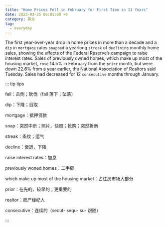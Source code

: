 ```yaml
---
title: "Home Prices Fell in February for First Time in 11 Years"
date: 2023-03-25 06:01:00 +8
category: 英文
tag:
  - everyday
---
```


The first year-over-year drop in home prices in more than a decade and a `dip` in `mortgage` rates `snapped` a yearlong `streak` of `declining` monthly home sales, showing the effects of the Federal Reserve’s campaign to raise interest rates. Sales of previously owned homes, which make up most of the housing market, `rose` 14.5% in February from the `prior` month, but were down 22.6% from a year earlier, the National Association of Realtors said Tuesday. Sales had decreased for 12 `consecutive` months through January.

::: tip tips

fell：击倒；砍伐（fall 落下；坠落）

dip：下降；舀取

mortgage：抵押贷款

snap：突然中断；照片，快照；抢购；突然折断

streak：条纹；运气

decline：衰退，下降

raise interest rates：加息

previously woned homes：二手房

which make up most of the housing market：占住房市场大部分

prior：在先的，较早的；更重要的

realtor：房产经纪人

consecutive：连续的（secut- sequ- su- 跟随）

:::
